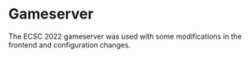 # Gameserver
The ECSC 2022 gameserver was used with some modifications in the frontend and configuration changes.
